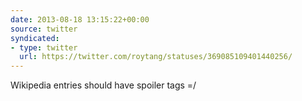 ```yaml
---
date: 2013-08-18 13:15:22+00:00
source: twitter
syndicated:
- type: twitter
  url: https://twitter.com/roytang/statuses/369085109401440256/
---
```


Wikipedia entries should have spoiler tags =/